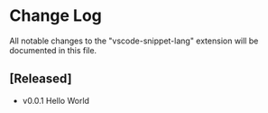 # Change Log

All notable changes to the "vscode-snippet-lang" extension will be documented in this file.

## [Released]

- v0.0.1 Hello World